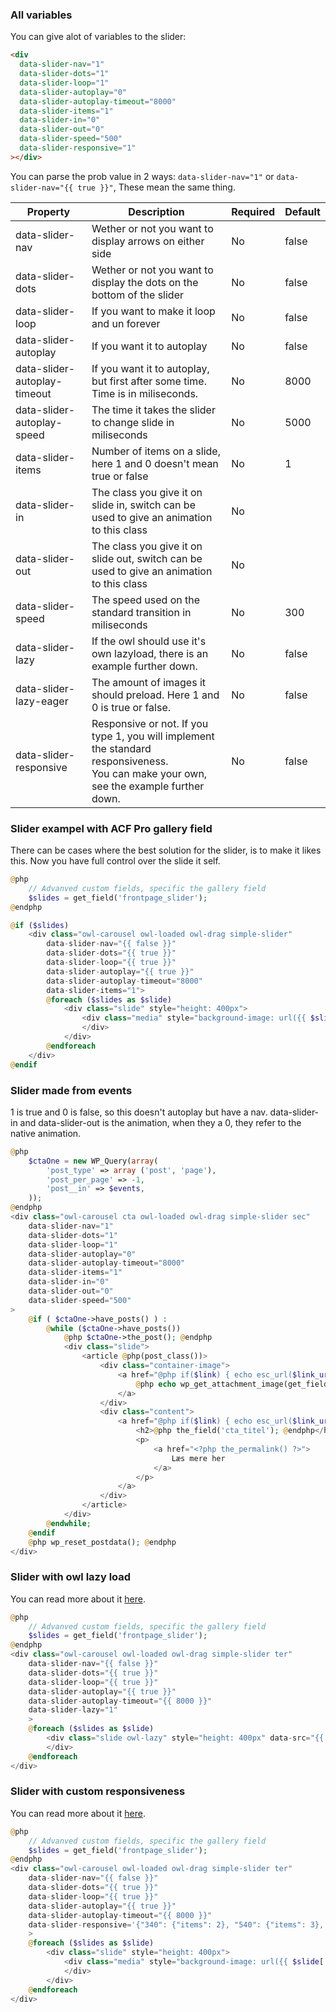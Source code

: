 ### All variables

You can give alot of variables to the slider:

```html
<div
  data-slider-nav="1"
  data-slider-dots="1"
  data-slider-loop="1"
  data-slider-autoplay="0"
  data-slider-autoplay-timeout="8000"
  data-slider-items="1"
  data-slider-in="0"
  data-slider-out="0"
  data-slider-speed="500"
  data-slider-responsive="1"
></div>
```

You can parse the prob value in 2 ways:
`data-slider-nav="1"`
or
`data-slider-nav="{{ true }}"`,
These mean the same thing.

| Property                     | Description                                                                             | Required | Default |
| ---------------------------- | ------------------------------------------------------------------------------------------ | --- | ----- |
| data-slider-nav              | Wether or not you want to display arrows on either side                                    | No  | false |
| data-slider-dots             | Wether or not you want to display the dots on the bottom of the slider                     | No  | false |
| data-slider-loop             | If you want to make it loop and un forever                                                 | No  | false |
| data-slider-autoplay         | If you want it to autoplay                                                                 | No  | false |
| data-slider-autoplay-timeout | If you want it to autoplay, but first after some time. Time is in miliseconds.             | No  | 8000  |
| data-slider-autoplay-speed   | The time it takes the slider to change slide in miliseconds                                | No  | 5000  |
| data-slider-items            | Number of items on a slide, here 1 and 0 doesn't mean true or false                        | No  | 1     |
| data-slider-in               | The class you give it on slide in, switch can be used to give an animation to this class   | No  |       |
| data-slider-out              | The class you give it on slide out, switch can be used to give an animation to this class  | No  |       |
| data-slider-speed            | The speed used on the standard transition in miliseconds                                   | No  | 300   |
| data-slider-lazy             | If the owl should use it's own lazyload, there is an example further down.                 | No  | false |
| data-slider-lazy-eager       | The amount of images it should preload. Here 1 and 0 is true or false.                     | No  | false |
| data-slider-responsive       | Responsive or not. If you type 1, you will implement the standard responsiveness. <br /> You can make your own, see the example further down. | No  | false |

### Slider exampel with ACF Pro gallery field

There can be cases where the best solution for the slider, is to make it likes this.
Now you have full control over the slide it self.

```php
@php
    // Advanved custom fields, specific the gallery field
    $slides = get_field('frontpage_slider');
@endphp

@if ($slides)
    <div class="owl-carousel owl-loaded owl-drag simple-slider"
        data-slider-nav="{{ false }}"
        data-slider-dots="{{ true }}"
        data-slider-loop="{{ true }}"
        data-slider-autoplay="{{ true }}"
        data-slider-autoplay-timeout="8000"
        data-slider-items="1">
        @foreach ($slides as $slide)
            <div class="slide" style="height: 400px">
                <div class="media" style="background-image: url({{ $slide['url'] }})">
                </div>
            </div>
        @endforeach
    </div>
@endif
```

### Slider made from events

1 is true and 0 is false, so this doesn't autoplay but have a nav.
data-slider-in and data-slider-out is the animation, when they a 0, they refer to the native animation.

```php
@php
    $ctaOne = new WP_Query(array(
        'post_type' => array ('post', 'page'),
        'post_per_page' => -1,
        'post__in' => $events,
    ));
@endphp
<div class="owl-carousel cta owl-loaded owl-drag simple-slider sec"
    data-slider-nav="1"
    data-slider-dots="1"
    data-slider-loop="1"
    data-slider-autoplay="0"
    data-slider-autoplay-timeout="8000"
    data-slider-items="1"
    data-slider-in="0"
    data-slider-out="0"
    data-slider-speed="500"
>
    @if ( $ctaOne->have_posts() ) :
        @while ($ctaOne->have_posts())
            @php $ctaOne->the_post(); @endphp
            <div class="slide">
                <article @php(post_class())>
                    <div class="container-image">
                        <a href="@php if($link) { echo esc_url($link_url); } else { the_permalink(); } @endphp">
                            @php echo wp_get_attachment_image(get_field('billede_post'), 'custom size'); @endphp
                        </a>
                    </div>
                    <div class="content">
                        <a href="@php if($link) { echo esc_url($link_url); } else { the_permalink(); } @endphp">
                            <h2>@php the_field('cta_titel'); @endphp</h2>
                            <p>
                                <a href="<?php the_permalink() ?>">
                                    Læs mere her
                                </a>
                            </p>
                        </a>
                    </div>
                </article>
            </div>
        @endwhile;
    @endif
    @php wp_reset_postdata(); @endphp
</div>
```

### Slider with owl lazy load

You can read more about it [here](https://owlcarousel2.github.io/OwlCarousel2/demos/lazyLoad.html).

```php
@php
    // Advanved custom fields, specific the gallery field
    $slides = get_field('frontpage_slider');
@endphp
<div class="owl-carousel owl-loaded owl-drag simple-slider ter"
    data-slider-nav="{{ false }}"
    data-slider-dots="{{ true }}"
    data-slider-loop="{{ true }}"
    data-slider-autoplay="{{ true }}"
    data-slider-autoplay-timeout="{{ 8000 }}"
    data-slider-lazy="1"
    >
    @foreach ($slides as $slide)
        <div class="slide owl-lazy" style="height: 400px" data-src="{{ $slide['url'] }}">
        </div>
    @endforeach
</div>
```

### Slider with custom responsiveness

You can read more about it [here](https://owlcarousel2.github.io/OwlCarousel2/demos/responsive.html).

```php
@php
    // Advanved custom fields, specific the gallery field
    $slides = get_field('frontpage_slider');
@endphp
<div class="owl-carousel owl-loaded owl-drag simple-slider ter"
    data-slider-nav="{{ false }}"
    data-slider-dots="{{ true }}"
    data-slider-loop="{{ true }}"
    data-slider-autoplay="{{ true }}"
    data-slider-autoplay-timeout="{{ 8000 }}"
    data-slider-responsive='{"340": {"items": 2}, "540": {"items": 3}, "768": {"items":4}}'
    >
    @foreach ($slides as $slide)
        <div class="slide" style="height: 400px">
            <div class="media" style="background-image: url({{ $slide['url'] }})">
            </div>
        </div>
    @endforeach
</div>
```
